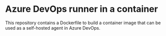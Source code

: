 # Azure DevOps runner in a container

This repository contains a Dockerfile to build a container image that can be used as a self-hosted agent in Azure DevOps.
